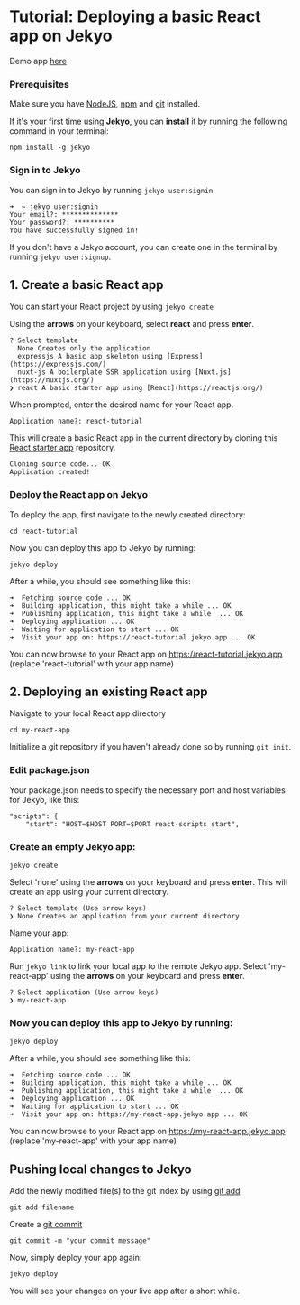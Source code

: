 # Tutorial: Deploying a basic React app on Jekyo

Demo app [here](https://react-demo.jekyo.app/)

### Prerequisites

Make sure you have [NodeJS](https://nodejs.org/en/download/), [npm](https://docs.npmjs.com/downloading-and-installing-node-js-and-npm) and [git](https://github.com/git-guides/install-git) installed.

If it's your first time using **Jekyo**, you can **install** it by running the following command in your terminal:

`npm install -g jekyo`

### Sign in to Jekyo

You can sign in to Jekyo by running `jekyo user:signin`

```
➜  ~ jekyo user:signin 
Your email?: **************
Your password?: **********
You have successfully signed in!
```
If you don't have a Jekyo account, you can create one in the terminal by running `jekyo user:signup`. 

## 1. Create a basic React app

You can start your React project by using `jekyo create`

Using the **arrows** on your keyboard, select **react** and press **enter**.  
```
? Select template
  None Creates only the application
  expressjs A basic app skeleton using [Express](https://expressjs.com/)     
  nuxt-js A boilerplate SSR application using [Nuxt.js](https://nuxtjs.org/) 
❯ react A basic starter app using [React](https://reactjs.org/)
```
When prompted, enter the desired name for your React app. 

`Application name?: react-tutorial`

This will create a basic React app in the current directory by cloning this [React starter app](https://github.com/jekyo/react-getting-started) repository.

```
Cloning source code... OK
Application created!
```

### Deploy the React app on Jekyo

To deploy the app, first navigate to the newly created directory:

`cd react-tutorial`

Now you can deploy this app to Jekyo by running: 

`jekyo deploy`

After a while, you should see something like this:

```
➜  Fetching source code ... OK
➜  Building application, this might take a while ... OK
➜  Publishing application, this might take a while  ... OK
➜  Deploying application ... OK        
➜  Waiting for application to start ... OK
➜  Visit your app on: https://react-tutorial.jekyo.app ... OK
```

You can now browse to your React app on https://react-tutorial.jekyo.app (replace 'react-tutorial' with your app name)

## 2. Deploying an existing React app

Navigate to your local React app directory

`cd my-react-app`

Initialize a git repository if you haven't already done so by running `git init`. 

### Edit package.json

Your package.json needs to specify the necessary port and host variables for Jekyo, like this:

```
"scripts": {
    "start": "HOST=$HOST PORT=$PORT react-scripts start",
```

### Create an empty Jekyo app:

`jekyo create` 

Select 'none' using the **arrows** on your keyboard and press **enter**. This will create an app using your current directory. 

```
? Select template (Use arrow keys)
❯ None Creates an application from your current directory
```

Name your app: 

`Application name?: my-react-app`

Run `jekyo link` to link your local app to the remote Jekyo app. Select 'my-react-app' using the **arrows** on your keyboard and press **enter**.

```
? Select application (Use arrow keys)
❯ my-react-app
```
### Now you can deploy this app to Jekyo by running: 

`jekyo deploy`

After a while, you should see something like this:

```
➜  Fetching source code ... OK
➜  Building application, this might take a while ... OK
➜  Publishing application, this might take a while  ... OK
➜  Deploying application ... OK        
➜  Waiting for application to start ... OK
➜  Visit your app on: https://my-react-app.jekyo.app ... OK
```

You can now browse to your React app on https://my-react-app.jekyo.app (replace 'my-react-app' with your app name)

## Pushing local changes to Jekyo 

Add the newly modified file(s) to the git index by using [git add](https://www.atlassian.com/git/tutorials/saving-changes)

`git add filename`

Create a [git commit](https://github.com/git-guides/git-commit)

`git commit -m "your commit message"`

Now, simply deploy your app again:

`jekyo deploy`

You will see your changes on your live app after a short while. 